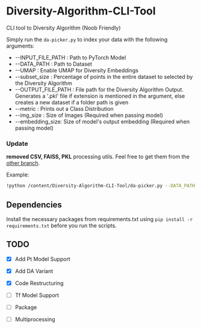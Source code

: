 # Diversity-Algorithm-CLI-Tool
CLI tool to Diversity Algorithm (Noob Friendly)


Simply run the ```da-picker.py``` to index your data with the following arguments:
* --INPUT_FILE_PATH : Path to PyTorch Model
* --DATA_PATH : Path to Dataset
* --UMAP : Enable UMAP for Diversity Embeddings
* --subset_size : Percentage of points in the entire dataset to selected by the Diversity Algorithm
* --OUTPUT_FILE_PATH : File path for the Diversity Algorithm Output. Generates a '.pkl' file if extension is mentioned in the argument, else creates a new dataset if a folder path is given
* --metric : Prints out a Class Distribution
* --img_size : Size of Images (Required when passing model)
* --embedding_size: Size of model's output embedding (Required when passing model)

### Update
 **removed CSV, FAISS, PKL** processing utils. Feel free to get them from the [other branch](https://github.com/ajaykrishnan23/Diversity-Algorithm-CLI-Tool/tree/original).

Example: 
```bash
!python /content/Diversity-Algorithm-CLI-Tool/da-picker.py --DATA_PATH /content/UCMerced_LandUse/Images --img_size 64 --embedding_size 2048 --UMAP True --subset_size 0.1  --INPUT_FILE_PATH "/content/pt_model.pt" --OUTPUT_FILE_PATH "/content/embedding_path_output" --technique DA_FAST --sample_size 0.5 --metric True
```

## Dependencies

Install the necessary packages from requirements.txt using ```pip install -r requirements.txt``` before you run the scripts.

## TODO
- [x] Add Pt Model Support
- [x] Add DA Variant 
- [x] Code Restructuring
- [ ] Tf Model Support 
- [ ] Package
- [ ] Multiprocessing




